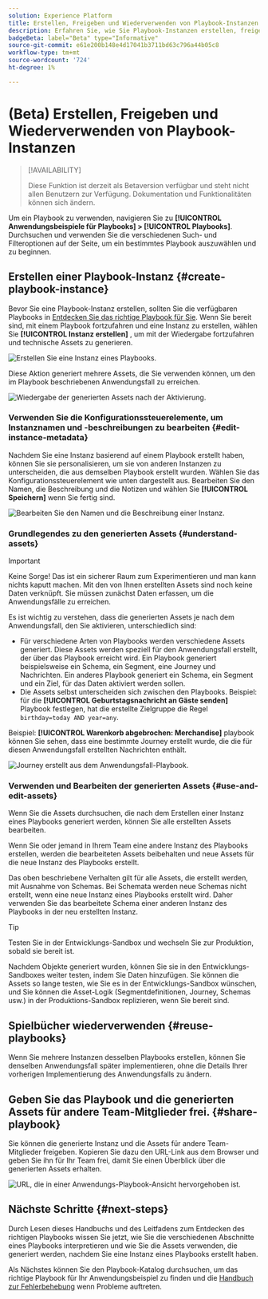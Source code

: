 ```yaml
---
solution: Experience Platform
title: Erstellen, Freigeben und Wiederverwenden von Playbook-Instanzen
description: Erfahren Sie, wie Sie Playbook-Instanzen erstellen, freigeben und wiederverwenden können, um Ihren Marketing-Anwendungsfall zu erreichen.
badgeBeta: label="Beta" type="Informative"
source-git-commit: e61e200b148e4d17041b3711bd63c796a44b05c8
workflow-type: tm+mt
source-wordcount: '724'
ht-degree: 1%

---
```



# (Beta) Erstellen, Freigeben und Wiederverwenden von Playbook-Instanzen

>[!AVAILABILITY]
>
>Diese Funktion ist derzeit als Betaversion verfügbar und steht nicht allen Benutzern zur Verfügung. Dokumentation und Funktionalitäten können sich ändern.

Um ein Playbook zu verwenden, navigieren Sie zu **[!UICONTROL Anwendungsbeispiele für Playbooks] > [!UICONTROL Playbooks]**. Durchsuchen und verwenden Sie die verschiedenen Such- und Filteroptionen auf der Seite, um ein bestimmtes Playbook auszuwählen und zu beginnen.

## Erstellen einer Playbook-Instanz {#create-playbook-instance}

Bevor Sie eine Playbook-Instanz erstellen, sollten Sie die verfügbaren Playbooks in [Entdecken Sie das richtige Playbook für Sie](/help/use-case-playbooks/playbooks/discover.md). Wenn Sie bereit sind, mit einem Playbook fortzufahren und eine Instanz zu erstellen, wählen Sie **[!UICONTROL Instanz erstellen]** , um mit der Wiedergabe fortzufahren und technische Assets zu generieren.

![Erstellen Sie eine Instanz eines Playbooks.](/help/use-case-playbooks/assets/playbooks/ui-guide/create-playbook-instance.png)

Diese Aktion generiert mehrere Assets, die Sie verwenden können, um den im Playbook beschriebenen Anwendungsfall zu erreichen.

![Wiedergabe der generierten Assets nach der Aktivierung.](/help/use-case-playbooks/assets/playbooks/ui-guide/play-view.png)

### Verwenden Sie die Konfigurationssteuerelemente, um Instanznamen und -beschreibungen zu bearbeiten {#edit-instance-metadata}

Nachdem Sie eine Instanz basierend auf einem Playbook erstellt haben, können Sie sie personalisieren, um sie von anderen Instanzen zu unterscheiden, die aus demselben Playbook erstellt wurden. Wählen Sie das Konfigurationssteuerelement wie unten dargestellt aus. Bearbeiten Sie den Namen, die Beschreibung und die Notizen und wählen Sie **[!UICONTROL Speichern]** wenn Sie fertig sind.

![Bearbeiten Sie den Namen und die Beschreibung einer Instanz.](/help/use-case-playbooks/assets/playbooks/ui-guide/playbook-settings.gif)

### Grundlegendes zu den generierten Assets {#understand-assets}

>[!IMPORTANT]
>
>Keine Sorge! Das ist ein sicherer Raum zum Experimentieren und man kann nichts kaputt machen. Mit den von Ihnen erstellten Assets sind noch keine Daten verknüpft. Sie müssen zunächst Daten erfassen, um die Anwendungsfälle zu erreichen.

Es ist wichtig zu verstehen, dass die generierten Assets je nach dem Anwendungsfall, den Sie aktivieren, unterschiedlich sind:

* Für verschiedene Arten von Playbooks werden verschiedene Assets generiert. Diese Assets werden speziell für den Anwendungsfall erstellt, der über das Playbook erreicht wird. Ein Playbook generiert beispielsweise ein Schema, ein Segment, eine Journey und Nachrichten. Ein anderes Playbook generiert ein Schema, ein Segment und ein Ziel, für das Daten aktiviert werden sollen.
* Die Assets selbst unterscheiden sich zwischen den Playbooks. Beispiel: für die **[!UICONTROL Geburtstagsnachricht an Gäste senden]** Playbook festlegen, hat die erstellte Zielgruppe die Regel `birthday=today AND year=any`.

Beispiel: **[!UICONTROL Warenkorb abgebrochen: Merchandise]** playbook können Sie sehen, dass eine bestimmte Journey erstellt wurde, die die für diesen Anwendungsfall erstellten Nachrichten enthält.

![Journey erstellt aus dem Anwendungsfall-Playbook.](/help/use-case-playbooks/assets/playbooks/ui-guide/journey-preview.png)

### Verwenden und Bearbeiten der generierten Assets {#use-and-edit-assets}

Wenn Sie die Assets durchsuchen, die nach dem Erstellen einer Instanz eines Playbooks generiert werden, können Sie alle erstellten Assets bearbeiten.

Wenn Sie oder jemand in Ihrem Team eine andere Instanz des Playbooks erstellen, werden die bearbeiteten Assets beibehalten und neue Assets für die neue Instanz des Playbooks erstellt.

Das oben beschriebene Verhalten gilt für alle Assets, die erstellt werden, mit Ausnahme von Schemas. Bei Schemata werden neue Schemas nicht erstellt, wenn eine neue Instanz eines Playbooks erstellt wird. Daher verwenden Sie das bearbeitete Schema einer anderen Instanz des Playbooks in der neu erstellten Instanz.

>[!TIP]
>
>Testen Sie in der Entwicklungs-Sandbox und wechseln Sie zur Produktion, sobald sie bereit ist.
>
>Nachdem Objekte generiert wurden, können Sie sie in den Entwicklungs-Sandboxes weiter testen, indem Sie Daten hinzufügen. Sie können die Assets so lange testen, wie Sie es in der Entwicklungs-Sandbox wünschen, und Sie können die Asset-Logik (Segmentdefinitionen, Journey, Schemas usw.) in der Produktions-Sandbox replizieren, wenn Sie bereit sind.

## Spielbücher wiederverwenden {#reuse-playbooks}

Wenn Sie mehrere Instanzen desselben Playbooks erstellen, können Sie denselben Anwendungsfall später implementieren, ohne die Details Ihrer vorherigen Implementierung des Anwendungsfalls zu ändern.

## Geben Sie das Playbook und die generierten Assets für andere Team-Mitglieder frei. {#share-playbook}

Sie können die generierte Instanz und die Assets für andere Team-Mitglieder freigeben. Kopieren Sie dazu den URL-Link aus dem Browser und geben Sie ihn für Ihr Team frei, damit Sie einen Überblick über die generierten Assets erhalten.

![URL, die in einer Anwendungs-Playbook-Ansicht hervorgehoben ist.](/help/use-case-playbooks/assets/playbooks/ui-guide/playbook-url.png)

## Nächste Schritte {#next-steps}

Durch Lesen dieses Handbuchs und des Leitfadens zum Entdecken des richtigen Playbooks wissen Sie jetzt, wie Sie die verschiedenen Abschnitte eines Playbooks interpretieren und wie Sie die Assets verwenden, die generiert werden, nachdem Sie eine Instanz eines Playbooks erstellt haben.

Als Nächstes können Sie den Playbook-Katalog durchsuchen, um das richtige Playbook für Ihr Anwendungsbeispiel zu finden und die [Handbuch zur Fehlerbehebung](/help/use-case-playbooks/playbooks/troubleshooting.md) wenn Probleme auftreten.